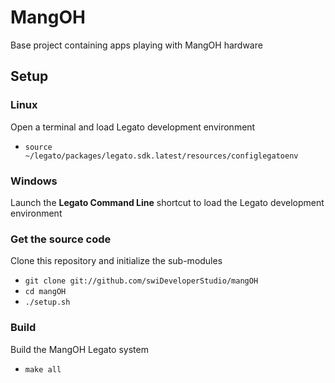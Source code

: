 # MangOH

Base project containing apps playing with MangOH hardware

## Setup

### Linux

Open a terminal and load Legato development environment
* `source ~/legato/packages/legato.sdk.latest/resources/configlegatoenv`

### Windows

Launch the **Legato Command Line** shortcut to load the Legato development environment

### Get the source code

Clone this repository and initialize the sub-modules
* `git clone git://github.com/swiDeveloperStudio/mangOH`
* `cd mangOH`
* `./setup.sh`

### Build

Build the MangOH Legato system
* `make all`
